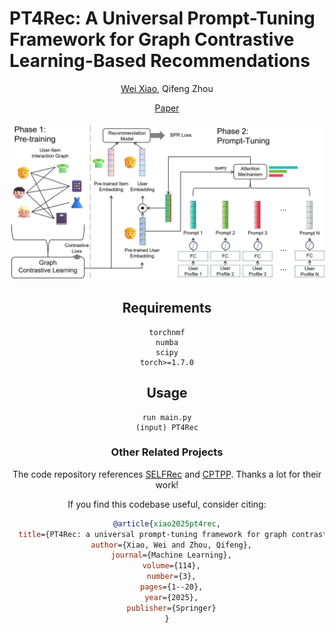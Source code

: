 <h1> PT4Rec: A Universal Prompt-Tuning Framework for Graph Contrastive Learning-Based Recommendations</h1>
<div style="text-align: center;">

[Wei Xiao](https://xiaowei-i.github.io), Qifeng Zhou

[Paper](https://link.springer.com/article/10.1007/s10994-024-06658-0)
  
![image](https://github.com/Blank141/PT4Rec/blob/main/fig1_1.png)
## Requirements
```
torchnmf
numba
scipy
torch>=1.7.0
```

## Usage
```
run main.py
(input) PT4Rec
```

### Other Related Projects
The code repository references [SELFRec](https://github.com/Coder-Yu/SELFRec) and [CPTPP](https://github.com/Haoran-Young/CPTPP).
Thanks a lot for their work!


If you find this codebase useful, consider citing:

```bibtex
@article{xiao2025pt4rec,
  title={PT4Rec: a universal prompt-tuning framework for graph contrastive learning-based recommendations},
  author={Xiao, Wei and Zhou, Qifeng},
  journal={Machine Learning},
  volume={114},
  number={3},
  pages={1--20},
  year={2025},
  publisher={Springer}
}
```
